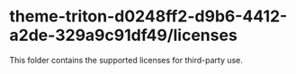 # theme-triton-d0248ff2-d9b6-4412-a2de-329a9c91df49/licenses

This folder contains the supported licenses for third-party use.
